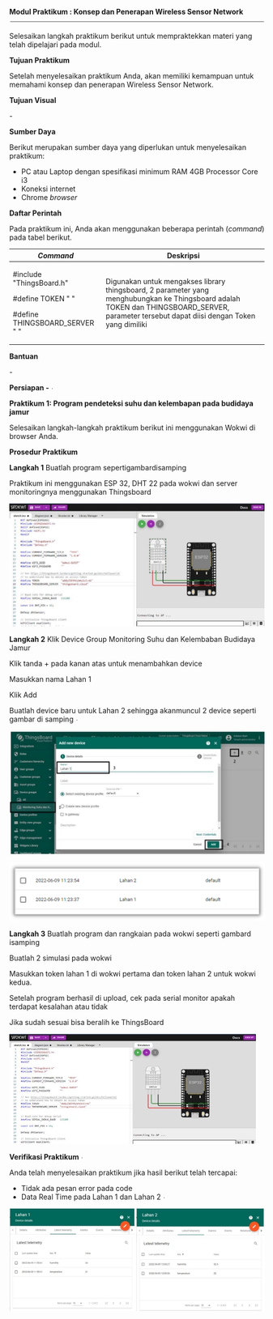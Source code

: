 ﻿**Modul Praktikum : Konsep dan Penerapan Wireless Sensor Network ![](Aspose.Words.56d72b02-e688-4143-bf4d-054550f6bc7c.001.png)**

Selesaikan  langkah  praktikum  berikut  untuk  mempraktekkan  materi  yang  telah dipelajari pada modul.

**Tujuan Praktikum** 

Setelah  menyelesaikan  praktikum  Anda,  akan  memiliki  kemampuan  untuk memahami konsep dan penerapan Wireless Sensor Network.

**Tujuan Visual** 

\- 

**Sumber Daya**  

Berikut merupakan sumber daya yang diperlukan untuk menyelesaikan praktikum: 

- PC atau Laptop dengan spesifikasi minimum RAM 4GB Processor Core i3 
- Koneksi internet
- Chrome *browser*

**Daftar Perintah**  

Pada praktikum ini, Anda akan menggunakan beberapa perintah (*command*) pada tabel berikut. 



|***Command*** |**Deskripsi** |
| - | - |
|<p>#include "ThingsBoard.h" </p><p>#define TOKEN               " "    </p><p>#define THINGSBOARD\_SERVER  " " </p>|Digunakan untuk mengakses library thingsboard, 2 parameter yang menghubungkan ke Thingsboard adalah TOKEN dan THINGSBOARD\_SERVER, parameter tersebut dapat diisi dengan Token yang dimiliki |

**Bantuan** 

\-

**Persiapan - ![ref1]**

**Praktikum 1: Program pendeteksi suhu dan kelembapan pada budidaya jamur**

Selesaikan langkah-langkah praktikum berikut ini menggunakan Wokwi di browser Anda. 

**Prosedur Praktikum** 

**Langkah 1**  Buatlah program sepertigambardisamping 

Praktikum ini menggunakan ESP 32, DHT 22 pada wokwi dan server monitoringnya menggunakan Thingsboard 

![](Aspose.Words.56d72b02-e688-4143-bf4d-054550f6bc7c.003.jpeg)

**Langkah 2**  Klik Device Group Monitoring Suhu dan Kelembaban Budidaya Jamur 

Klik tanda + pada kanan atas untuk menambahkan device 

Masukkan nama Lahan 1  

Klik Add 

Buatlah device baru untuk Lahan 2 sehingga akanmuncul 2 device seperti gambar di samping ![ref1]

![](Aspose.Words.56d72b02-e688-4143-bf4d-054550f6bc7c.004.jpeg)

![](Aspose.Words.56d72b02-e688-4143-bf4d-054550f6bc7c.005.png)

**Langkah 3**  Buatlah program dan rangkaian pada wokwi seperti gambard isamping 

Buatlah 2 simulasi pada wokwi 

Masukkan token lahan 1 di wokwi pertama dan token lahan 2 untuk wokwi kedua. 

Setelah program berhasil di upload, cek pada serial monitor apakah terdapat kesalahan atau tidak 

Jika sudah sesuai bisa beralih ke ThingsBoard 

![](Aspose.Words.56d72b02-e688-4143-bf4d-054550f6bc7c.006.jpeg)

**Verifikasi Praktikum ![ref1]**

Anda telah menyelesaikan praktikum jika hasil berikut telah tercapai:  

- Tidak ada pesan error pada code 
- Data Real Time pada Lahan 1 dan Lahan 2 ![ref1]

![](Aspose.Words.56d72b02-e688-4143-bf4d-054550f6bc7c.007.jpeg)

[ref1]: Aspose.Words.56d72b02-e688-4143-bf4d-054550f6bc7c.002.png
